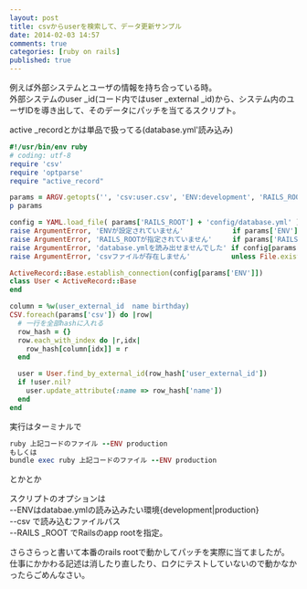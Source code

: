 ```yaml
---
layout: post
title: csvからuserを検索して、データ更新サンプル
date: 2014-02-03 14:57
comments: true
categories: [ruby on rails]
published: true
---
```




例えば外部システムとユーザの情報を持ち合っている時。  
外部システムのuser  _id(コード内ではuser  _external  _id)から、システム内のユーザIDを導き出して、そのデータにパッチを当てるスクリプト。  
  
active  _recordとかは単品で扱ってる(database.yml'読み込み)  
  

``` ruby
#!/usr/bin/env ruby
# coding: utf-8
require 'csv'
require 'optparse'
require "active_record"

params = ARGV.getopts('', 'csv:user.csv', 'ENV:development', 'RAILS_ROOT:./')
p params

config = YAML.load_file( params['RAILS_ROOT'] + 'config/database.yml' )
raise ArgumentError, 'ENVが設定されていません'            if params['ENV'].nil?
raise ArgumentError, 'RAILS_ROOTが指定されていません'     if params['RAILS_ROOT'].nil?
raise ArgumentError, 'database.ymlを読み出せませんでした' if config[params['ENV']].nil?
raise ArgumentError, 'csvファイルが存在しません'          unless File.exists?(params['csv'])

ActiveRecord::Base.establish_connection(config[params['ENV']])
class User < ActiveRecord::Base
end

column = %w(user_external_id  name birthday)
CSV.foreach(params['csv']) do |row|
  # 一行を全部hashに入れる
  row_hash = {}
  row.each_with_index do |r,idx|
    row_hash[column[idx]] = r
  end

  user = User.find_by_external_id(row_hash['user_external_id'])
  if !user.nil?
    user.update_attribute(:name => row_hash['name'])
  end
end
```

  
実行はターミナルで

``` ruby
ruby 上記コードのファイル --ENV production
もしくは
bundle exec ruby 上記コードのファイル --ENV production
```

  
とかとか  
  
スクリプトのオプションは  
 --ENVはdatabae.ymlの読み込みたい環境{development|production}  
 --csv で読み込むファイルパス  
 --RAILS  _ROOT でRailsのapp rootを指定。  
  
さらさらっと書いて本番のrails
rootで動かしてパッチを実際に当てましたが。  
仕事にかかわる記述は消したり直したり、ロクにテストしていないので動かなかったらごめんなさい。


